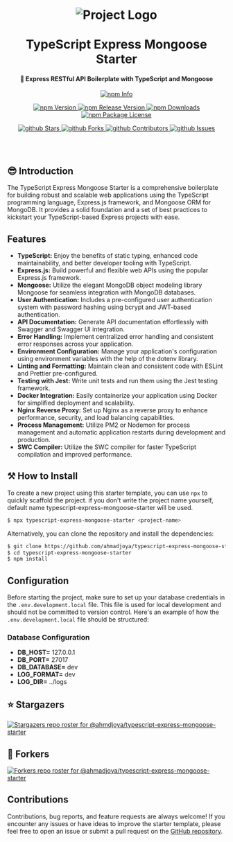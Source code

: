 <h1 align="center">
  <br>
  <img src="https://miro.medium.com/v2/resize:fit:826/1*lkp5yztcHJ1yPMLWQc4dwA.png" alt="Project Logo" />
  <br>
  <br>
  TypeScript Express Mongoose Starter
  <br>
</h1>

<h4 align="center">🚀 Express RESTful API Boilerplate with TypeScript and Mongoose</h4>

<p align ="center">
  <a href="https://nodei.co/npm/typescript-express-mongoose-starter" target="_blank">
    <img src="https://nodei.co/npm/typescript-express-mongoose-starter.png" alt="npm Info" />
  </a>
</p>

<p align="center">
  <a href="http://npm.im/typescript-express-mongoose-starter" target="_blank">
    <img src="https://img.shields.io/npm/v/typescript-express-mongoose-starter.svg" alt="npm Version" />
  </a>
  <a href="http://npm.im/typescript-express-mongoose-starter" target="_blank">
    <img src="https://img.shields.io/github/v/release/ahmadjoya/typescript-express-mongoose-starter" alt="npm Release Version" />
  </a>
  <a href="http://npm.im/typescript-express-mongoose-starter" target="_blank">
    <img src="https://img.shields.io/npm/dm/typescript-express-mongoose-starter.svg" alt="npm Downloads" />
  </a>
  <a href="http://npm.im/typescript-express-mongoose-starter" target="_blank">
    <img src="https://img.shields.io/npm/l/typescript-express-mongoose-starter.svg" alt="npm Package License" />
  </a>
</p>

<p align="center">
  <a href="https://github.com/ahmadjoya/typescript-express-mongoose-starter/stargazers" target="_blank">
    <img src="https://img.shields.io/github/stars/ahmadjoya/typescript-express-mongoose-starter" alt="github Stars" />
  </a>
  <a href="https://github.com/ahmadjoya/typescript-express-mongoose-starter/network/members" target="_blank">
    <img src="https://img.shields.io/github/forks/ahmadjoya/typescript-express-mongoose-starter" alt="github Forks" />
  </a>
  <a href="https://github.com/ahmadjoya/typescript-express-mongoose-starter/stargazers" target="_blank">
    <img src="https://img.shields.io/github/contributors/ahmadjoya/typescript-express-mongoose-starter" alt="github Contributors" />
  </a>
  <a href="https://github.com/ahmadjoya/typescript-express-mongoose-starter/issues" target="_blank">
    <img src="https://img.shields.io/github/issues/ahmadjoya/typescript-express-mongoose-starter" alt="github Issues" />
  </a>
</p>

<br />

<br />

## 😎 Introduction

The TypeScript Express Mongoose Starter is a comprehensive boilerplate for building robust and scalable web applications using the TypeScript programming language, Express.js framework, and Mongoose ORM for MongoDB. It provides a solid foundation and a set of best practices to kickstart your TypeScript-based Express projects with ease.

## Features

- **TypeScript:** Enjoy the benefits of static typing, enhanced code maintainability, and better developer tooling with TypeScript.
- **Express.js:** Build powerful and flexible web APIs using the popular Express.js framework.
- **Mongoose:** Utilize the elegant MongoDB object modeling library Mongoose for seamless integration with MongoDB databases.
- **User Authentication:** Includes a pre-configured user authentication system with password hashing using bcrypt and JWT-based authentication.
- **API Documentation:** Generate API documentation effortlessly with Swagger and Swagger UI integration.
- **Error Handling:** Implement centralized error handling and consistent error responses across your application.
- **Environment Configuration:** Manage your application's configuration using environment variables with the help of the dotenv library.
- **Linting and Formatting:** Maintain clean and consistent code with ESLint and Prettier pre-configured.
- **Testing with Jest:** Write unit tests and run them using the Jest testing framework.
- **Docker Integration:** Easily containerize your application using Docker for simplified deployment and scalability.
- **Nginx Reverse Proxy:** Set up Nginx as a reverse proxy to enhance performance, security, and load balancing capabilities.
- **Process Management:** Utilize PM2 or Nodemon for process management and automatic application restarts during development and production.
- **SWC Compiler:** Utilize the SWC compiler for faster TypeScript compilation and improved performance.

## ⚒ How to Install

To create a new project using this starter template, you can use `npx` to quickly scaffold the project. if you don't write the project name yourself, default name typescript-express-mongoose-starter will be used.

```bash
$ npx typescript-express-mongoose-starter <project-name>
```

Alternatively, you can clone the repository and install the dependencies:

```bash
$ git clone https://github.com/ahmadjoya/typescript-express-mongoose-starter.git
$ cd typescript-express-mongoose-starter
$ npm install
```

## Configuration

Before starting the project, make sure to set up your database credentials in the `.env.development.local` file. This file is used for local development and should not be committed to version control. Here's an example of how the `.env.development.local` file should be structured:

### Database Configuration

- **DB_HOST=** 127.0.0.1
- **DB_PORT=** 27017
- **DB_DATABASE=** dev
- **LOG_FORMAT=** dev
- **LOG_DIR=** ../logs

## ⭐️ Stargazers

[![Stargazers repo roster for @ahmdjoya/typescript-express-mongoose-starter](https://reporoster.com/stars/ahmadjoya/typescript-express-mongoose-starter)](https://github.com/ahmadjoya/typescript-express-mongoose-starter/stargazers)

## 🍴 Forkers

[![Forkers repo roster for @ahmadjoya/typescript-express-mongoose-starter](https://reporoster.com/forks/ahmadjoya/typescript-express-mongoose-starter)](https://github.com/ahmadjoya/typescript-express-mongoose-starter/network/members)

## Contributions

Contributions, bug reports, and feature requests are always welcome! If you encounter any issues or have ideas to improve the starter template, please feel free to open an issue or submit a pull request on the [GitHub repository](https://github.com/ahmadjoya/typescript-express-mongoose-starter).
